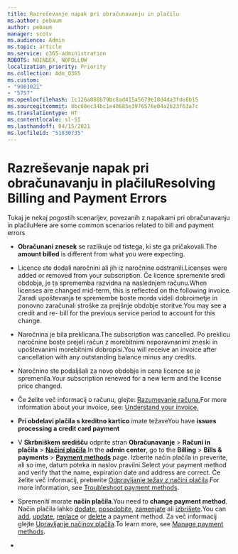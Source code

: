 ```yaml
---
title: Razreševanje napak pri obračunavanju in plačilu
ms.author: pebaum
author: pebaum
manager: scotv
ms.audience: Admin
ms.topic: article
ms.service: o365-administration
ROBOTS: NOINDEX, NOFOLLOW
localization_priority: Priority
ms.collection: Adm_O365
ms.custom:
- "9003021"
- "5757"
ms.openlocfilehash: 1c126a088b79bc8ad415a5679e18d4da3fde8b15
ms.sourcegitcommit: 8bc60ec34bc1e40685e3976576e04a2623f63a7c
ms.translationtype: HT
ms.contentlocale: sl-SI
ms.lasthandoff: 04/15/2021
ms.locfileid: "51830735"
---
```

# <a name="resolving-billing-and-payment-errors"></a><span data-ttu-id="2f358-102">Razreševanje napak pri obračunavanju in plačilu</span><span class="sxs-lookup"><span data-stu-id="2f358-102">Resolving Billing and Payment Errors</span></span>

<span data-ttu-id="2f358-103">Tukaj je nekaj pogostih scenarijev, povezanih z napakami pri obračunavanju in plačilu</span><span class="sxs-lookup"><span data-stu-id="2f358-103">Here are some common scenarios related to bill and payment errors</span></span>

- <span data-ttu-id="2f358-104">**Obračunani znesek** se razlikuje od tistega, ki ste ga pričakovali.</span><span class="sxs-lookup"><span data-stu-id="2f358-104">The  **amount billed** is different from what you were expecting.</span></span>
- <span data-ttu-id="2f358-105">Licence ste dodali naročnini ali jih iz naročnine odstranili.</span><span class="sxs-lookup"><span data-stu-id="2f358-105">Licenses were added or removed from your subscription.</span></span> <span data-ttu-id="2f358-106">Če licence spremenite sredi obdobja, je ta sprememba razvidna na naslednjem računu.</span><span class="sxs-lookup"><span data-stu-id="2f358-106">When licenses are changed mid-term, this is reflected on the following invoice.</span></span> <span data-ttu-id="2f358-107">Zaradi upoštevanja te spremembe boste morda videli dobroimetje in ponovno zaračunali stroške za prejšnje obdobje storitve.</span><span class="sxs-lookup"><span data-stu-id="2f358-107">You may see a credit and re- bill for the previous service period to account for this change.</span></span>
- <span data-ttu-id="2f358-108">Naročnina je bila preklicana.</span><span class="sxs-lookup"><span data-stu-id="2f358-108">The subscription was cancelled.</span></span> <span data-ttu-id="2f358-109">Po preklicu naročnine boste prejeli račun z morebitnimi neporavnanimi zneski in upoštevanimi morebitnimi dobropisi.</span><span class="sxs-lookup"><span data-stu-id="2f358-109">You will receive an invoice after cancellation with any outstanding balance minus any credits.</span></span>
- <span data-ttu-id="2f358-110">Naročnino ste podaljšali za novo obdobje in cena licence se je spremenila.</span><span class="sxs-lookup"><span data-stu-id="2f358-110">Your subscription renewed for a new term and the license price changed.</span></span>
- <span data-ttu-id="2f358-111">Če želite več informacij o računu, glejte: [Razumevanje računa.](https://docs.microsoft.com/microsoft-365/commerce/billing-and-payments/understand-your-invoice2)</span><span class="sxs-lookup"><span data-stu-id="2f358-111">For more information about your invoice, see:  [Understand your invoice.](https://docs.microsoft.com/microsoft-365/commerce/billing-and-payments/understand-your-invoice2)</span></span>
- <span data-ttu-id="2f358-112">**Pri obdelavi plačila s kreditno kartico** imate težave</span><span class="sxs-lookup"><span data-stu-id="2f358-112">You have  **issues processing a credit card payment**</span></span>
- <span data-ttu-id="2f358-113">V **Skrbniškem središču** odprite stran **Obračunavanje**  >  **Računi in plačila**  >  **[Načini plačila](https://go.microsoft.com/fwlink/p/?linkid=2018806)**.</span><span class="sxs-lookup"><span data-stu-id="2f358-113">In the  **admin center**, go to the  **Billing**  >  **Bills & payments**  >  **[Payment methods](https://go.microsoft.com/fwlink/p/?linkid=2018806)** page.</span></span> <span data-ttu-id="2f358-114">Izberite način plačila in preverite, ali so ime, datum poteka in naslov pravilni.</span><span class="sxs-lookup"><span data-stu-id="2f358-114">Select your payment method and verify that the name, expiration date and address are correct.</span></span> <span data-ttu-id="2f358-115">Če želite več informacij, preberite [Odpravljanje težav z načini plačila](https://docs.microsoft.com/microsoft-365/commerce/billing-and-payments/manage-payment-methods#troubleshoot-payment-methods).</span><span class="sxs-lookup"><span data-stu-id="2f358-115">For more information, see  [Troubleshoot payment methods](https://docs.microsoft.com/microsoft-365/commerce/billing-and-payments/manage-payment-methods#troubleshoot-payment-methods).</span></span>

- <span data-ttu-id="2f358-116">Spremeniti morate **način plačila**.</span><span class="sxs-lookup"><span data-stu-id="2f358-116">You need to  **change payment method**.</span></span> <span data-ttu-id="2f358-117">Način plačila lahko [dodate](https://docs.microsoft.com/microsoft-365/commerce/billing-and-payments/manage-payment-methods?view=o365-worldwide#add-a-payment-method),  [posodobite](https://docs.microsoft.com/microsoft-365/commerce/billing-and-payments/manage-payment-methods?view=o365-worldwide#update-payment-method-details),  [zamenjate](https://docs.microsoft.com/microsoft-365/commerce/billing-and-payments/manage-payment-methods?view=o365-worldwide#replace-a-payment-method)  ali  [izbrišete](https://docs.microsoft.com/microsoft-365/commerce/billing-and-payments/manage-payment-methods?view=o365-worldwide#delete-a-payment-method).</span><span class="sxs-lookup"><span data-stu-id="2f358-117">You can [add](https://docs.microsoft.com/microsoft-365/commerce/billing-and-payments/manage-payment-methods?view=o365-worldwide#add-a-payment-method),  [update](https://docs.microsoft.com/microsoft-365/commerce/billing-and-payments/manage-payment-methods?view=o365-worldwide#update-payment-method-details),  [replace](https://docs.microsoft.com/microsoft-365/commerce/billing-and-payments/manage-payment-methods?view=o365-worldwide#replace-a-payment-method)  or  [delete](https://docs.microsoft.com/microsoft-365/commerce/billing-and-payments/manage-payment-methods?view=o365-worldwide#delete-a-payment-method)  a payment method.</span></span> <span data-ttu-id="2f358-118">Za več informacij glejte [Upravljanje načinov plačila](https://docs.microsoft.com/microsoft-365/commerce/billing-and-payments/manage-payment-methods?view=o365-worldwide).</span><span class="sxs-lookup"><span data-stu-id="2f358-118">To learn more, see  [Manage payment methods](https://docs.microsoft.com/microsoft-365/commerce/billing-and-payments/manage-payment-methods?view=o365-worldwide).</span></span>
- 